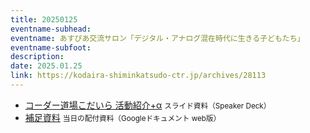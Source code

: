 ```yaml
---
title: 20250125
eventname-subhead:
eventname: あすぴあ交流サロン「デジタル・アナログ混在時代に生きる子どもたち」
eventname-subfoot:
description:
date: 2025.01.25
link: https://kodaira-shiminkatsudo-ctr.jp/archives/28113
---
```

- [コーダー道場こだいら 活動紹介+α](https://speakerdeck.com/togazo/250125-about-coderdojo-kodaira) <small>スライド資料（Speaker Deck）</small>
- [補足資料](https://docs.google.com/document/d/e/2PACX-1vR0vHvf8qen5YyrjRpItGVZHW5qXPQfGl7L_ICVVNXslOGwPH0-xoYREDv4w52qpqV0aOwCE_ZWMiWo/pub) <small>当日の配付資料（Googleドキュメント web版）</small>
